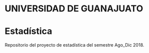 # UNIVERSIDAD DE GUANAJUATO
# Estadística

Repositorio del proyecto de estadística del semestre Ago_Dic 2018.
